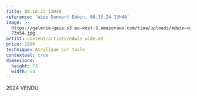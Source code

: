 ```yaml
---
title: 08.10.24 13H40
reference: 'Wide Donnart Edwin, 08.10.24 13H40'
image: >-
  https://galerie-gaia.s3.eu-west-3.amazonaws.com/tina/uploads/edwin-wide-donnart/galerie-gaia-wide-edwin-081024-13h40
  73x54.jpg
artist: content/artists/edwin-wide.md
price: 1800
technique: Acrylique sur toile
contextual: true
dimensions:
  height: 73
  width: 54
---
```


2024 VENDU
